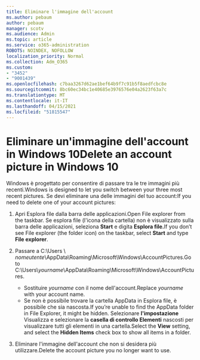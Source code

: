 ```yaml
---
title: Eliminare l'immagine dell'account
ms.author: pebaum
author: pebaum
manager: scotv
ms.audience: Admin
ms.topic: article
ms.service: o365-administration
ROBOTS: NOINDEX, NOFOLLOW
localization_priority: Normal
ms.collection: Adm_O365
ms.custom:
- "3452"
- "9001439"
ms.openlocfilehash: c7baa3267d62ae1bef64b9f7c91b5f8aedfcbc8e
ms.sourcegitcommit: 8bc60ec34bc1e40685e3976576e04a2623f63a7c
ms.translationtype: MT
ms.contentlocale: it-IT
ms.lasthandoff: 04/15/2021
ms.locfileid: "51815547"
---
```

# <a name="delete-an-account-picture-in-windows-10"></a><span data-ttu-id="af2f9-102">Eliminare un'immagine dell'account in Windows 10</span><span class="sxs-lookup"><span data-stu-id="af2f9-102">Delete an account picture in Windows 10</span></span>

<span data-ttu-id="af2f9-103">Windows è progettato per consentire di passare tra le tre immagini più recenti.</span><span class="sxs-lookup"><span data-stu-id="af2f9-103">Windows is designed to let you switch between your three most recent pictures.</span></span> <span data-ttu-id="af2f9-104">Se devi eliminare una delle immagini del tuo account:</span><span class="sxs-lookup"><span data-stu-id="af2f9-104">If you need to delete one of your account pictures:</span></span>

1. <span data-ttu-id="af2f9-105">Apri Esplora file dalla barra delle applicazioni.</span><span class="sxs-lookup"><span data-stu-id="af2f9-105">Open File explorer from the taskbar.</span></span> <span data-ttu-id="af2f9-106">Se esplora file (l'icona della cartella) non è visualizzato sulla barra delle applicazioni, seleziona **Start** e digita **Esplora file.**</span><span class="sxs-lookup"><span data-stu-id="af2f9-106">If you don’t see File explorer (the folder icon) on the taskbar, select **Start** and type **File explorer**.</span></span>

2. <span data-ttu-id="af2f9-107">Passare a C:\Users \\ *nomeutente*\AppData\Roaming\Microsoft\Windows\AccountPictures.</span><span class="sxs-lookup"><span data-stu-id="af2f9-107">Go to C:\Users\\*yourname*\AppData\Roaming\Microsoft\Windows\AccountPictures.</span></span> 
    - <span data-ttu-id="af2f9-108">Sostituire *yourname* con il nome dell'account.</span><span class="sxs-lookup"><span data-stu-id="af2f9-108">Replace *yourname* with your account name.</span></span>
    - <span data-ttu-id="af2f9-109">Se non è possibile trovare la cartella AppData in Esplora file, è possibile che sia nascosta.</span><span class="sxs-lookup"><span data-stu-id="af2f9-109">If you’re unable to find the AppData folder in File Explorer, it might be hidden.</span></span> <span data-ttu-id="af2f9-110">Selezionare **l'impostazione** Visualizza e selezionare la **casella di controllo Elementi** nascosti per visualizzare tutti gli elementi in una cartella.</span><span class="sxs-lookup"><span data-stu-id="af2f9-110">Select the **View** setting, and select the **Hidden Items** check box to show all items in a folder.</span></span>

3. <span data-ttu-id="af2f9-111">Eliminare l'immagine dell'account che non si desidera più utilizzare.</span><span class="sxs-lookup"><span data-stu-id="af2f9-111">Delete the account picture you no longer want to use.</span></span>
 
 